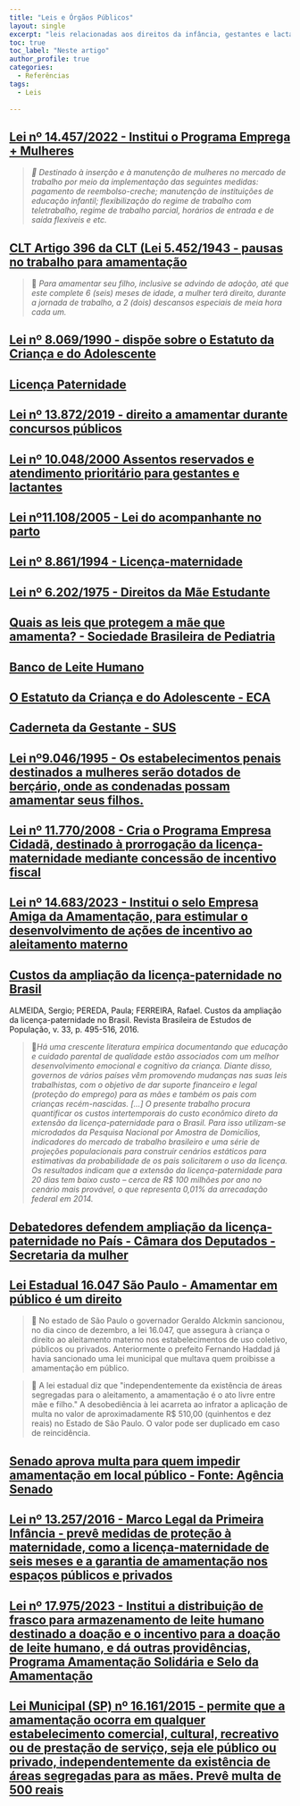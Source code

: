 ```yaml
---
title: "Leis e Órgãos Públicos"
layout: single
excerpt: "leis relacionadas aos direitos da infância, gestantes e lactantes, e órgãos públicos para buscar seus direitos"
toc: true
toc_label: "Neste artigo"
author_profile: true
categories:
  - Referências
tags:
  - Leis
  
---
```

## [Lei nº 14.457/2022 - Institui o Programa Emprega + Mulheres](https://www.planalto.gov.br/ccivil_03/_Ato2019-2022/2022/Lei/L14457.htm)
> *💬 Destinado à inserção e à manutenção de mulheres no mercado de trabalho por meio da implementação das seguintes medidas: pagamento de reembolso-creche; manutenção de instituições de educação infantil; flexibilização do regime de trabalho com teletrabalho, regime de trabalho parcial, horários de entrada e de saída flexíveis e etc.*

## [CLT Artigo 396 da CLT (Lei 5.452/1943 - pausas no trabalho para amamentação](https://www.jusbrasil.com.br/topicos/10721005/artigo-396-do-decreto-lei-n-5452-de-01-de-maio-de-1943)

> 💬 *Para amamentar seu filho, inclusive se advindo de adoção, até que este complete 6 (seis) meses de idade, a mulher terá direito, durante a jornada de trabalho, a 2 (dois) descansos especiais de meia hora cada um.*

## [Lei nº 8.069/1990 - dispõe sobre o Estatuto da Criança e do Adolescente](https://www.planalto.gov.br/ccivil_03/leis/l8069.htm)

## [Licença Paternidade](https://www.gov.br/anatel/pt-br/acesso-a-informacao/servidores/espaco-servidor/licenca-paternidade)

## [Lei nº 13.872/2019 - direito a amamentar durante concursos públicos](http://www.planalto.gov.br/ccivil_03/_ato2019-2022/2019/lei/L13872.htm)

## [Lei nº 10.048/2000 Assentos reservados e atendimento prioritário para gestantes e lactantes](https://www.planalto.gov.br/ccivil_03/leis/l10048.htm)

## [Lei nº11.108/2005 - Lei do acompanhante no parto](https://www.planalto.gov.br/ccivil_03/_ato2004-2006/2005/lei/l11108.htm)

## [Lei nº 8.861/1994 - Licença-maternidade](https://www.planalto.gov.br/ccivil_03/leis/l8861.htm)

## [Lei nº 6.202/1975 - Direitos da Mãe Estudante](https://www.planalto.gov.br/ccivil_03/leis/1970-1979/l6202.htm)

## [Quais as leis que protegem a mãe que amamenta? - Sociedade Brasileira de Pediatria](https://www.sbp.com.br/especiais/pediatria-para-familias/nutricao/quais-as-leis-que-protegem-a-mae-que-amamenta/)

## [Banco de Leite Humano](https://www.gov.br/saude/pt-br/acesso-a-informacao/acoes-e-programas/banco-de-leite-humano)

## [O Estatuto da Criança e do Adolescente - ECA](https://www.gov.br/mdh/pt-br/navegue-por-temas/crianca-e-adolescente/publicacoes/eca_mdhc_2024.pdf)

## [Caderneta da Gestante - SUS](https://www.mds.gov.br/webarquivos/arquivo/crianca_feliz/Treinamento_Multiplicadores_Coordenadores/Caderneta-Gest-Internet(1).pdf)

## [Lei nº9.046/1995 - Os estabelecimentos penais destinados a mulheres serão dotados de berçário, onde as condenadas possam amamentar seus filhos.](https://www.planalto.gov.br/ccivil_03/leis/L9046.htm)

## [Lei nº 11.770/2008 - Cria o Programa Empresa Cidadã, destinado à prorrogação da licença-maternidade mediante concessão de incentivo fiscal](http://www.planalto.gov.br/ccivil_03/_ato2007-2010/2008/lei/l11770.htm)

## [Lei nº 14.683/2023 - Institui o selo Empresa Amiga da Amamentação, para estimular o desenvolvimento de ações de incentivo ao aleitamento materno](http://www.planalto.gov.br/ccivil_03/_ato2023-2026/2023/lei/L14683.htm)

## [Custos da ampliação da licença-paternidade no Brasil](https://www.scielo.br/j/rbepop/a/C4BRKdByN9KRZ5RkWtKbnXM/)
ALMEIDA, Sergio; PEREDA, Paula; FERREIRA, Rafael. Custos da ampliação da licença-paternidade no Brasil. Revista Brasileira de Estudos de População, v. 33, p. 495-516, 2016.

>💬*Há uma crescente literatura empírica documentando que educação e cuidado parental de qualidade estão associados com um melhor desenvolvimento emocional e cognitivo da criança. Diante disso, governos de vários países vêm promovendo mudanças nas suas leis trabalhistas, com o objetivo de dar suporte financeiro e legal (proteção do emprego) para as mães e também os pais com crianças recém-nascidas. [...] O presente trabalho procura quantificar os custos intertemporais do custo econômico direto da extensão da licença-paternidade para o Brasil. Para isso utilizam-se microdados da Pesquisa Nacional por Amostra de Domicílios, indicadores do mercado de trabalho brasileiro e uma série de projeções populacionais para construir cenários estáticos para estimativas da probabilidade de os pais solicitarem o uso da licença. Os resultados indicam que a extensão da licença-paternidade para 20 dias tem baixo custo – cerca de R$ 100 milhões por ano no cenário mais provável, o que representa 0,01% da arrecadação federal em 2014.*

## [Debatedores defendem ampliação da licença-paternidade no País - Câmara dos Deputados - Secretaria da mulher](https://www2.camara.leg.br/a-camara/estruturaadm/secretarias/secretaria-da-mulher/noticias/debatedores-defendem-ampliacao-da-licenca-paternidade-no-pais)

## [Lei Estadual 16.047 São Paulo - Amamentar em público é um direito](https://www.jusbrasil.com.br/artigos/e-proibido-amamentar-em-publico/309946174)

> 💬 No estado de São Paulo o governador Geraldo Alckmin sancionou, no dia cinco de dezembro, a lei 16.047, que assegura à criança o direito ao aleitamento materno nos estabelecimentos de uso coletivo, públicos ou privados. Anteriormente o prefeito Fernando Haddad já havia sancionado uma lei municipal que multava quem proibisse a amamentação em público.

> 💬 A lei estadual diz que "independentemente da existência de áreas segregadas para o aleitamento, a amamentação é o ato livre entre mãe e filho." A desobediência à lei acarreta ao infrator a aplicação de multa no valor de aproximadamente R$ 510,00 (quinhentos e dez reais) no Estado de São Paulo. O valor pode ser duplicado em caso de reincidência.

## [Senado aprova multa para quem impedir amamentação em local público - Fonte: Agência Senado](https://www12.senado.leg.br/noticias/materias/2019/03/12/senado-aprova-penalizacao-para-quem-impedir-amamentacao-em-local-publico)

## [Lei nº 13.257/2016 - Marco Legal da Primeira Infância - prevê medidas de proteção à maternidade, como a licença-maternidade de seis meses e a garantia de amamentação nos espaços públicos e privados](https://www.planalto.gov.br/ccivil_03/_ato2015-2018/2016/lei/l13257.htm)

## [Lei nº 17.975/2023 - Institui a distribuição de frasco para armazenamento de leite humano destinado a doação e o incentivo para a doação de leite humano, e dá outras providências,  Programa Amamentação Solidária e Selo da Amamentação](https://legislacao.prefeitura.sp.gov.br/leis/lei-17974-de-5-de-julho-de-2023)

## [Lei Municipal (SP) nº 16.161/2015 - permite que a amamentação ocorra em qualquer estabelecimento comercial, cultural, recreativo ou de prestação de serviço, seja ele público ou privado, independentemente da existência de áreas segregadas para as mães. Prevê multa de 500 reais](https://leismunicipais.com.br/a/sp/s/sao-paulo/lei-ordinaria/2015/1617/16161/lei-ordinaria-n-16161-2015-dispoe-sobre-o-direito-ao-aleitamento-materno-no-municipio-de-sao-paulo-e-da-outras-providencias)

## 